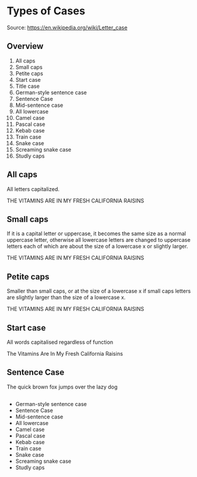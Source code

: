 # Types of Cases

Source: https://en.wikipedia.org/wiki/Letter_case

## Overview

1. All caps
2. Small caps
3. Petite caps
4. Start case
5. Title case
6. German-style sentence case
7. Sentence Case
8. Mid-sentence case
9. All lowercase
10. Camel case
11. Pascal case
12. Kebab case
13. Train case
14. Snake case
15. Screaming snake case
16. Studly caps

## All caps

All letters capitalized.

THE VITAMINS ARE IN MY FRESH CALIFORNIA RAISINS

## Small caps

If it is a capital letter or uppercase, it becomes the same size as a normal
uppercase letter, otherwise all lowercase letters are changed to uppercase 
letters each of which are about the size of a lowercase x or slightly larger.

THE VITAMINS ARE IN MY FRESH CALIFORNIA RAISINS

## Petite caps

Smaller than small caps, or at the size of a lowercase x if small caps 
letters are slightly larger than the size of a lowercase x.

THE VITAMINS ARE IN MY FRESH CALIFORNIA RAISINS

## Start case

All words capitalised regardless of function

The	Vitamins Are In	My Fresh California	Raisins

## Sentence Case

The quick brown fox jumps over the lazy dog

## 

- German-style sentence case
- Sentence Case
- Mid-sentence case
- All lowercase
- Camel case
- Pascal case
- Kebab case
- Train case
- Snake case
- Screaming snake case
- Studly caps